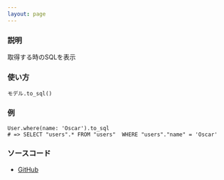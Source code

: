 ```yaml
---
layout: page
---
```

### 説明
取得する時のSQLを表示

### 使い方
    モデル.to_sql()

### 例
    User.where(name: 'Oscar').to_sql
    # => SELECT "users".* FROM "users"  WHERE "users"."name" = 'Oscar'

### ソースコード
* [GitHub](https://github.com/rails/rails/blob/78bd18a90992e3da767cfe492f1bc5d63077da8a/activerecord/lib/active_record/relation.rb#L536)
